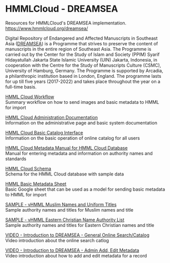 # HMMLCloud - DREAMSEA
Resources for HMMLCloud's DREAMSEA implementation. https://www.hmmlcloud.org/dreamsea/

Digital Repository of Endangered and Affected Manuscripts in Southeast Asia ([DREAMSEA](https://www.dream-sea.org/)) is a Programme that strives to preserve the content of manuscripts in the entire region of Southeast Asia. The Programme is carried out by the Center for the Study of Islam and Society (PPIM) Syarif Hidayatullah Jakarta State Islamic University (UIN) Jakarta, Indonesia, in cooperation with the Centre for the Study of Manuscripts Culture (CSMC), University of Hamburg, Germany. The Programme is supported by Arcadia, a philanthropic institution based in London, England. The programme lasts for up till five years (2017-2022) and takes place throughout the year on a full-time basis.

[HMML Cloud Workflow](https://docs.google.com/document/d/1CsJVxMbgWm0E0CKODf2xZt28-46Y4_nCLaxbaK7vxcM/edit?usp=sharing)
<br>Summary workflow on how to send images and basic metadata to HMML for import

[HMML Cloud Administration Documentation](https://docs.google.com/document/d/1-zzk85K7sI5NJ3Md3huOLjO1KLbsDMHIQ5J82Q1cois/edit?usp=sharing)
<br>Information on the administrative page and basic system documentation

[HMML Cloud Basic Catalog Interface](https://docs.google.com/document/d/1HdtdAUoWXllseKsg4UkKrOa2jdqDmrbnJNQZ4sDuunw/edit?usp=sharing)
<br>Information on the basic operation of online catalog for all users

[HMML Cloud Metadata Manual for HMML Cloud Database](https://docs.google.com/document/d/15DyU4pfApaxksr6xMGQdUZms36bzlDPae51QaplloRA/edit?usp=sharing)
<br>Manual for entering metadata and information on authority names and standards

[HMML Cloud Schema](https://docs.google.com/spreadsheets/d/11rG-2eRj99do-Oe5A6V-a73eNcb6bNSi68gONsZJPXo/edit?usp=sharing)
<br>Schema for the HMML Cloud database with sample data

[HMML Basic Metadata Sheet](https://docs.google.com/spreadsheets/d/1-2s5z97kZKccns3MsuR1XgIL2U6B3d3L7lTnT9U_4I0/edit?usp=sharing)
<br>Basic Google sheet that can be used as a model for sending basic metadata to HMML for import

[SAMPLE - vHMML Muslim Names and Uniform Titles](https://docs.google.com/spreadsheets/d/149wT1deY1sgunYJGJufeOnvTewxf2VqlfXGjjPQ9DC4/edit?usp=sharing)
<br>Sample authority names and titles for Muslim names and title

[SAMPLE - vHMML Eastern Christian Name Authority List](https://docs.google.com/spreadsheets/d/1ZMTsz7f7rYignsaeDJtoPdX4863xVZN3ns_iplZUmwU/edit?usp=sharing)
<br>Sample authority names and titles for Eastern Christian names and title

[VIDEO - Introduction to DREAMSEA - General Online Search/Catalog](https://youtu.be/eOEYRf9t6TE)
<br>Video introduction about the online search catlog

[VIDEO - Introduction to DREAMSEA - Admin Add, Edit Metadata](https://youtu.be/Qlhal-okcng)
<br>Video introduction about how to add and edit metadata for a record
